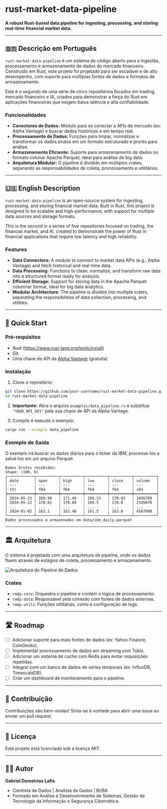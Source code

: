 # rust-market-data-pipeline

**A robust Rust-based data pipeline for ingesting, processing, and storing real-time financial market data.**

---

## 🇧🇷 Descrição em Português

`rust-market-data-pipeline` é um sistema de código aberto para a ingestão, processamento e armazenamento de dados do mercado financeiro. Construído em Rust, este projeto foi projetado para ser escalável e de alto desempenho, com suporte para múltiplas fontes de dados e formatos de armazenamento.

Este é o segundo de uma série de cinco repositórios focados em trading, mercado financeiro e IA, criados para demonstrar a força do Rust em aplicações financeiras que exigem baixa latência e alta confiabilidade.

### Funcionalidades

- **Conectores de Dados:** Módulo para se conectar a APIs de mercado (ex: Alpha Vantage) e buscar dados históricos e em tempo real.
- **Processamento de Dados:** Funções para limpar, normalizar e transformar os dados brutos em um formato estruturado e pronto para análise.
- **Armazenamento Eficiente:** Suporte para armazenamento de dados no formato colunar Apache Parquet, ideal para análise de big data.
- **Arquitetura Modular:** O pipeline é dividido em múltiplos crates, separando as responsabilidades de coleta, processamento e utilitários.

---

## 🇺🇸 English Description

`rust-market-data-pipeline` is an open-source system for ingesting, processing, and storing financial market data. Built in Rust, this project is designed to be scalable and high-performance, with support for multiple data sources and storage formats.

This is the second in a series of five repositories focused on trading, the financial market, and AI, created to demonstrate the power of Rust in financial applications that require low latency and high reliability.

### Features

- **Data Connectors:** A module to connect to market data APIs (e.g., Alpha Vantage) and fetch historical and real-time data.
- **Data Processing:** Functions to clean, normalize, and transform raw data into a structured format ready for analysis.
- **Efficient Storage:** Support for storing data in the Apache Parquet columnar format, ideal for big data analytics.
- **Modular Architecture:** The pipeline is divided into multiple crates, separating the responsibilities of data collection, processing, and utilities.

---

## 🚀 Quick Start

### Pré-requisitos

- Rust (https://www.rust-lang.org/tools/install)
- Git
- Uma chave de API da [Alpha Vantage](https://www.alphavantage.co/support/#api-key) (gratuita)

### Instalação

1. Clone o repositório:
```bash
git clone https://github.com/your-username/rust-market-data-pipeline.git
cd rust-market-data-pipeline
```

2.  **Importante:** Abra o arquivo `examples/data_pipeline.rs` e substitua `"YOUR_API_KEY"` pela sua chave de API da Alpha Vantage.

3. Compile e execute o exemplo:
```bash
cargo run --example data_pipeline
```

### Exemplo de Saída

O exemplo irá buscar os dados diários para o ticker da IBM, processá-los e salvá-los em um arquivo Parquet.

```
Dados brutos recebidos:
shape: (100, 6)
┌────────────┬──────────┬──────────┬──────────┬──────────┬──────────┐
│ date       ┆ open     ┆ high     ┆ low      ┆ close    ┆ volume   │
│ ---        ┆ ---      ┆ ---      ┆ ---      ┆ ---      ┆ ---      │
│ str        ┆ f64      ┆ f64      ┆ f64      ┆ f64      ┆ i64      │
╞════════════╪══════════╪══════════╪══════════╪══════════╪══════════╡
│ 2024-05-23 ┆ 169.98   ┆ 171.49   ┆ 169.23   ┆ 170.83   ┆ 3456789  │
│ 2024-05-22 ┆ 170.01   ┆ 170.89   ┆ 169.5    ┆ 170.0    ┆ 2345678  │
│ ...        ┆ ...      ┆ ...      ┆ ...      ┆ ...      ┆ ...      │
│ 2024-01-02 ┆ 162.1    ┆ 163.48   ┆ 161.5    ┆ 163.0    ┆ 4567890  │
└────────────┴──────────┴──────────┴──────────┴──────────┴──────────┘
Dados processados e armazenados em data/ibm_daily.parquet
```

---

## 🏛️ Arquitetura

O sistema é projetado com uma arquitetura de pipeline, onde os dados fluem através de estágios de coleta, processamento e armazenamento.

![Arquitetura do Pipeline de Dados](https://i.imgur.com/U6R9HzkpkXEP.png)

### Crates

- `rmdp-core`: Orquestra o pipeline e contém a lógica de processamento.
- `rmdp-data`: Responsável pela conexão com fontes de dados externas.
- `rmdp-utils`: Funções utilitárias, como a configuração de logs.

---

## 🛣️ Roadmap

- [ ] Adicionar suporte para mais fontes de dados (ex: Yahoo Finance, CoinGecko).
- [ ] Implementar processamento de dados em streaming com Tokio.
- [ ] Adicionar um sistema de cache com Redis para evitar requisições repetidas.
- [ ] Integrar com um banco de dados de séries temporais (ex: InfluxDB, TimescaleDB).
- [ ] Criar um dashboard de monitoramento para o pipeline.

---

## 🤝 Contribuição

Contribuições são bem-vindas! Sinta-se à vontade para abrir uma issue ou enviar um pull request.

---

## 📜 Licença

Este projeto está licenciado sob a licença MIT.

---

## 👨‍💻 Autor

**Gabriel Demetrios Lafis**

*   Cientista de Dados | Analista de Dados | BI/BA
*   Formado em Análise e Desenvolvimento de Sistemas, Gestão da Tecnologia da Informação e Segurança Cibernética.

